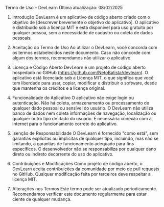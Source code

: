 Termo de Uso – DevLearn
Última atualização: 08/02/2025

1. Introdução
DevLearn é um aplicativo de código aberto criado com o objetivo de [descrever brevemente o objetivo do aplicativo]. O aplicativo é distribuído sob a licença MIT e está disponível para uso gratuito por qualquer pessoa, sem a necessidade de cadastro ou coleta de dados pessoais.

2. Aceitação do Termo de Uso
Ao utilizar o DevLearn, você concorda com os termos estabelecidos neste documento. Caso não concorde com algum dos termos, recomendamos não utilizar o aplicativo.

3. Licença e Código Aberto
DevLearn é um projeto de código aberto hospedado no GitHub (https://github.com/NetoBatista/devlearn). O aplicativo está licenciado sob a Licença MIT, o que significa que você tem liberdade para usar, copiar, modificar e distribuir o software, desde que mantenha os créditos e a licença original.

4. Funcionalidade do Aplicativo
O aplicativo não exige login ou autenticação.
Não há coleta, armazenamento ou processamento de qualquer dado pessoal ou sensível do usuário.
O DevLearn não utiliza banco de dados nem coleta informações de navegação, localização ou qualquer outro tipo de dado do usuário.
É necessária conexão com a internet para o funcionamento correto do aplicativo.
5. Isenção de Responsabilidade
O DevLearn é fornecido "como está", sem garantias explícitas ou implícitas de qualquer tipo, incluindo, mas não se limitando, a garantias de funcionamento adequado para fins específicos.
O desenvolvedor não se responsabiliza por qualquer dano direto ou indireto decorrente do uso do aplicativo.
6. Contribuições e Modificações
Como projeto de código aberto, o DevLearn aceita contribuições da comunidade por meio de pull requests no GitHub. Qualquer modificação feita por terceiros deve respeitar a licença MIT.

7. Alterações nos Termos
Este termo pode ser atualizado periodicamente. Recomendamos verificar este documento regularmente para estar ciente de qualquer mudança.